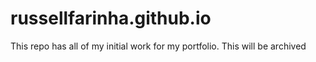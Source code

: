# russellfarinha.github.io

This repo has all of my initial work for my portfolio. This will be archived
